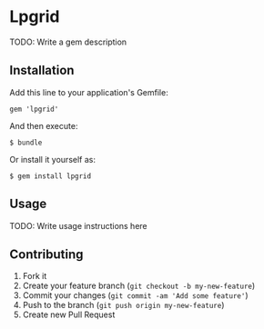 # Lpgrid

TODO: Write a gem description

## Installation

Add this line to your application's Gemfile:

    gem 'lpgrid'

And then execute:

    $ bundle

Or install it yourself as:

    $ gem install lpgrid

## Usage

TODO: Write usage instructions here

## Contributing

1. Fork it
2. Create your feature branch (`git checkout -b my-new-feature`)
3. Commit your changes (`git commit -am 'Add some feature'`)
4. Push to the branch (`git push origin my-new-feature`)
5. Create new Pull Request
